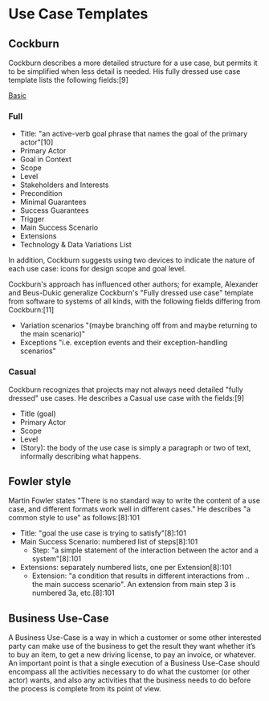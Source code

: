 # Use Case Templates

## Cockburn

Cockburn describes a more detailed structure for a use case, but permits it to be simplified when less detail is needed. His fully dressed use case template lists the following fields:[9]

[Basic](http://alistair.cockburn.us/Basic+use+case+template)

### Full

* Title: "an active-verb goal phrase that names the goal of the primary actor"[10]
* Primary Actor
* Goal in Context
* Scope
* Level
* Stakeholders and Interests
* Precondition
* Minimal Guarantees
* Success Guarantees
* Trigger
* Main Success Scenario
* Extensions
* Technology & Data Variations List

In addition, Cockburn suggests using two devices to indicate the nature of each use case: icons for design scope and goal level.

Cockburn's approach has influenced other authors; for example, Alexander and Beus-Dukic generalize Cockburn's "Fully dressed use case" template from software to systems of all kinds, with the following fields differing from Cockburn:[11]

* Variation scenarios "(maybe branching off from and maybe returning to the main scenario)"
* Exceptions "i.e. exception events and their exception-handling scenarios"

### Casual

Cockburn recognizes that projects may not always need detailed "fully dressed" use cases. He describes a Casual use case with the fields:[9]

* Title (goal)
* Primary Actor
* Scope
* Level
* (Story): the body of the use case is simply a paragraph or two of text, informally describing what happens.

## Fowler style

Martin Fowler states "There is no standard way to write the content of a use case, and different formats work well in different cases." He describes "a common style to use" as follows:[8]:101

* Title: "goal the use case is trying to satisfy"[8]:101
* Main Success Scenario: numbered list of steps[8]:101
  * Step: "a simple statement of the interaction between the actor and a system"[8]:101
* Extensions: separately numbered lists, one per Extension[8]:101
  * Extension: "a condition that results in different interactions from .. the main success scenario". An extension from main step 3 is numbered 3a, etc.[8]:101

## Business Use-Case

A Business Use-Case is a way in which a customer or some other interested party can make use of the business to get the result they want whether it’s to buy an item, to get a new driving license, to pay an invoice, or whatever. An important point is that a single execution of a Business Use-Case should encompass all the activities necessary to do what the customer (or other actor) wants, and also any activities that the business needs to do before the process is complete from its point of view.
